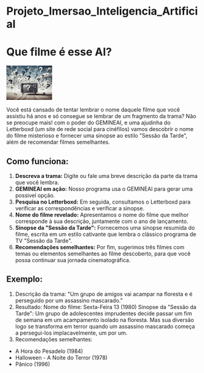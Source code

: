 # Projeto_Imersao_Inteligencia_Artificial
# Que filme é esse AI?
   <img src="https://github.com/Renatocslima/Projeto_Imersao_Inteligencia_Artificial/blob/main/OIG3.jpg" alt="logo" width="120" height="90">


Você está cansado de tentar lembrar o nome daquele filme que você assistiu há anos e só consegue se lembrar de um fragmento da trama? 
Não se preocupe mais! com o poder do GEMINEAI, e uma ajudinha do Letterboxd (um site de rede social para cinéfilos) vamos descobrir o nome do filme misterioso e fornecer uma sinopse ao estilo "Sessão da Tarde", além de recomendar filmes semelhantes.



## Como funciona:

1. **Descreva a trama:** Digite ou fale uma breve descrição da parte da trama que você lembra.
2. **GEMINEAI em ação:** Nosso programa usa o GEMINEAI para gerar uma possivel opção.
3. **Pesquisa no Letterboxd:** Em seguida, consultamos o Letterboxd para verificar as correspondências e verificar a sinopse.
4. **Nome do filme revelado:** Apresentamos o nome do filme que melhor corresponde à sua descrição, juntamente com o ano de lançamento.
5. **Sinopse da "Sessão da Tarde":** Fornecemos uma sinopse resumida do filme, escrita em um estilo cativante que lembra o clássico programa de TV "Sessão da Tarde".
6. **Recomendações semelhantes:** Por fim, sugerimos três filmes com temas ou elementos semelhantes ao filme descoberto, para que você possa continuar sua jornada cinematográfica.
   
## Exemplo:
1. Descrição da trama: "Um grupo de amigos vai acampar na floresta e é perseguido por um assassino mascarado."
2. Resultado:
Nome do filme: Sexta-Feira 13 (1980)
Sinopse da "Sessão da Tarde": Um grupo de adolescentes imprudentes decide passar um fim de semana em um acampamento isolado na floresta. Mas sua diversão logo se transforma em terror quando um assassino mascarado começa a persegui-los implacavelmente, um por um.
3. Recomendações semelhantes:
* A Hora do Pesadelo (1984)
* Halloween - A Noite do Terror (1978)
* Pânico (1996)
